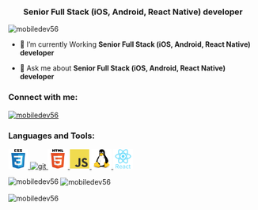 <h3 align="center">Senior Full Stack (iOS, Android, React Native) developer</h3>

<p align="left"> <img src="https://komarev.com/ghpvc/?username=mobiledev56&label=Profile%20views&color=0e75b6&style=flat" alt="mobiledev56" /> </p>

- 🌱 I’m currently Working **Senior Full Stack (iOS, Android, React Native) developer**

- 💬 Ask me about **Senior Full Stack (iOS, Android, React Native) developer**

<h3 align="left">Connect with me:</h3>
<p align="left">
<a href="https://dev.to/mobiledev56" target="blank"><img align="center" src="https://raw.githubusercontent.com/rahuldkjain/github-profile-readme-generator/master/src/images/icons/Social/devto.svg" alt="mobiledev56" height="30" width="40" /></a>
</p>

<h3 align="left">Languages and Tools:</h3>
<p align="left"> <a href="https://www.w3schools.com/css/" target="_blank" rel="noreferrer"> <img src="https://raw.githubusercontent.com/devicons/devicon/master/icons/css3/css3-original-wordmark.svg" alt="css3" width="40" height="40"/> </a> <a href="https://git-scm.com/" target="_blank" rel="noreferrer"> <img src="https://www.vectorlogo.zone/logos/git-scm/git-scm-icon.svg" alt="git" width="40" height="40"/> </a> <a href="https://www.w3.org/html/" target="_blank" rel="noreferrer"> <img src="https://raw.githubusercontent.com/devicons/devicon/master/icons/html5/html5-original-wordmark.svg" alt="html5" width="40" height="40"/> </a> <a href="https://developer.mozilla.org/en-US/docs/Web/JavaScript" target="_blank" rel="noreferrer"> <img src="https://raw.githubusercontent.com/devicons/devicon/master/icons/javascript/javascript-original.svg" alt="javascript" width="40" height="40"/> </a> <a href="https://www.linux.org/" target="_blank" rel="noreferrer"> <img src="https://raw.githubusercontent.com/devicons/devicon/master/icons/linux/linux-original.svg" alt="linux" width="40" height="40"/> </a> <a href="https://reactjs.org/" target="_blank" rel="noreferrer"> <img src="https://raw.githubusercontent.com/devicons/devicon/master/icons/react/react-original-wordmark.svg" alt="react" width="40" height="40"/> </a> </p>

<p><img align="left" src="https://github-readme-stats.vercel.app/api/top-langs?username=mobiledev56&show_icons=true&locale=en&layout=compact" alt="mobiledev56" /></p>

<p>&nbsp;<img align="center" src="https://github-readme-stats.vercel.app/api?username=mobiledev56&show_icons=true&locale=en" alt="mobiledev56" /></p>

<p><img align="center" src="https://github-readme-streak-stats.herokuapp.com/?user=mobiledev56&" alt="mobiledev56" /></p>
